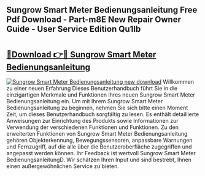 ## Sungrow Smart Meter Bedienungsanleitung Free Pdf Download - Part-m8E New Repair Owner Guide - User Service Edition Qu1Ib

# <h2><a href="http://df4max.blite.top/?on=Sungrow+Smart+Meter+Bedienungsanleitung">🔗Download 👉🔴 Sungrow Smart Meter Bedienungsanleitung</a></h2>

[![Sungrow Smart Meter Bedienungsanleitung new download](https://i.imgur.com/lujVjoI.png)](http://df4max.blite.top/?on=Sungrow+Smart+Meter+Bedienungsanleitung)
Willkommen zu einer neuen Erfahrung Dieses Benutzerhandbuch führt Sie in die einzigartigen Merkmale und Funktionen Ihres neuen Sungrow Smart Meter Bedienungsanleitung ein. Um mit Ihrem Sungrow Smart Meter Bedienungsanleitung zu beginnen, nehmen Sie sich bitte einen Moment Zeit, um dieses Benutzerhandbuch sorgfältig zu lesen. Es enthält detaillierte Anweisungen zur Einrichtung des Produkts sowie Informationen zur Verwendung der verschiedenen Funktionen und Funktionen. Zu den erweiterten Funktionen von Sungrow Smart Meter Bedienungsanleitung gehören Objekterkennung, Bewegungssensoren, anpassbare Warnungen und Fernzugriff, auf die alle über die Benutzeroberfläche zugegriffen und angepasst werden können. Ihr Feedback ist wertvoll Sungrow Smart Meter BedienungsanleitungD. Wir schätzen Ihren Input und sind bestrebt, Ihnen einen außergewöhnlichen Service zu bieten.

